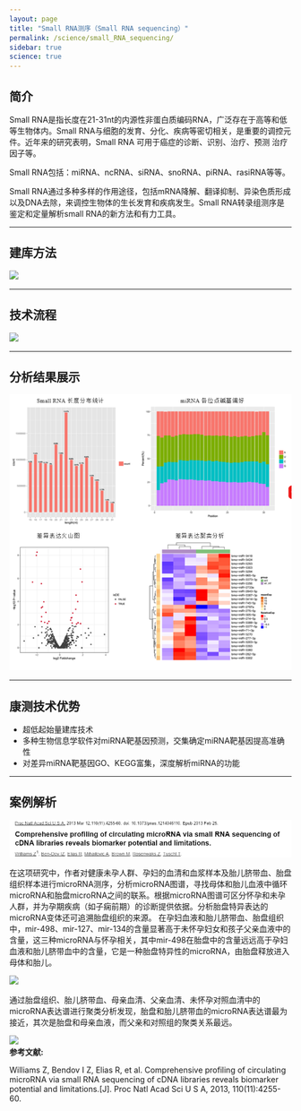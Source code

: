 ```yaml
---
layout: page
title: "Small RNA测序（Small RNA sequencing）"
permalink: /science/small_RNA_sequencing/
sidebar: true
science: true
---
```


## 简介

Small RNA是指长度在21-31nt的内源性非蛋白质编码RNA，广泛存在于高等和低等生物体内。Small RNA与细胞的发育、分化、疾病等密切相关，是重要的调控元件。近年来的研究表明，Small RNA 可用于癌症的诊断、识别、治疗、预测 治疗因子等。

Small RNA包括：miRNA、ncRNA、siRNA、snoRNA、piRNA、rasiRNA等等。

Small RNA通过多种多样的作用途径，包括mRNA降解、翻译抑制、异染色质形成以及DNA去除，来调控生物体的生长发育和疾病发生。Small RNA转录组测序是鉴定和定量解析small RNA的新方法和有力工具。

---

## 建库方法

<img  class="fig30" src="/image/small_RNA_sequencing/new建库原理图-smallrna测序.jpg">

---

## 技术流程

<img class="fig60" src="/image/small_RNA_sequencing/workflow.png">


---


## 分析结果展示

<img src="/image/small_RNA_sequencing/Small RNA result.png">

---

## 康测技术优势

* 超低起始量建库技术
* 多种生物信息学软件对miRNA靶基因预测，交集确定miRNA靶基因提高准确性
* 对差异miRNA靶基因GO、KEGG富集，深度解析miRNA的功能
---
## 案例解析

<img src="/image/small_RNA_sequencing/small-seq-3.png">

在这项研究中，作者对健康未孕人群、孕妇的血清和血浆样本及胎儿脐带血、胎盘组织样本进行microRNA测序，分析microRNA图谱，寻找母体和胎儿血液中循环microRNA和胎盘microRNA之间的联系。根据microRNA图谱可区分怀孕和未孕人群，并为孕期疾病（如子痫前期）的诊断提供依据。分析胎盘特异表达的microRNA变体还可追溯胎盘组织的来源。
在孕妇血液和胎儿脐带血、胎盘组织中，mir-498、mir-127、mir-134的含量显著高于未怀孕妇女和孩子父亲血液中的含量，这三种microRNA与怀孕相关，其中mir-498在胎盘中的含量远远高于孕妇血液和胎儿脐带血中的含量，它是一种胎盘特异性的microRNA，由胎盘释放进入母体和胎儿。

<img src="/image/small_RNA_sequencing/small-seq-4.png">

通过胎盘组织、胎儿脐带血、母亲血清、父亲血清、未怀孕对照血清中的microRNA表达谱进行聚类分析发现，胎盘和胎儿脐带血的microRNA表达谱最为接近，其次是胎盘和母亲血液，而父亲和对照组的聚类关系最远。

<img class="fig30" src="/image/small_RNA_sequencing/small-seq-5.png">

<div><strong>参考文献:</strong><div>

Williams Z, Bendov I Z, Elias R, et al. Comprehensive profiling of circulating microRNA via small RNA sequencing of cDNA libraries reveals biomarker potential and limitations.[J]. Proc Natl Acad Sci U S A, 2013, 110(11):4255-60.
